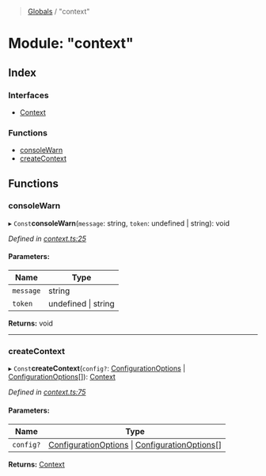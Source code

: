 > [Globals](../README.md) / "context"

# Module: "context"

## Index

### Interfaces

* [Context](../interfaces/_context_.context.md)

### Functions

* [consoleWarn](_context_.md#consolewarn)
* [createContext](_context_.md#createcontext)

## Functions

### consoleWarn

▸ `Const`**consoleWarn**(`message`: string, `token`: undefined \| string): void

*Defined in [context.ts:25](https://github.com/kenoxa/beamwind/blob/main/packages/beamwind/src/context.ts#L25)*

#### Parameters:

Name | Type |
------ | ------ |
`message` | string |
`token` | undefined \| string |

**Returns:** void

___

### createContext

▸ `Const`**createContext**(`config?`: [ConfigurationOptions](../interfaces/_index_.configurationoptions.md) \| [ConfigurationOptions](../interfaces/_index_.configurationoptions.md)[]): [Context](../interfaces/_context_.context.md)

*Defined in [context.ts:75](https://github.com/kenoxa/beamwind/blob/main/packages/beamwind/src/context.ts#L75)*

#### Parameters:

Name | Type |
------ | ------ |
`config?` | [ConfigurationOptions](../interfaces/_index_.configurationoptions.md) \| [ConfigurationOptions](../interfaces/_index_.configurationoptions.md)[] |

**Returns:** [Context](../interfaces/_context_.context.md)
